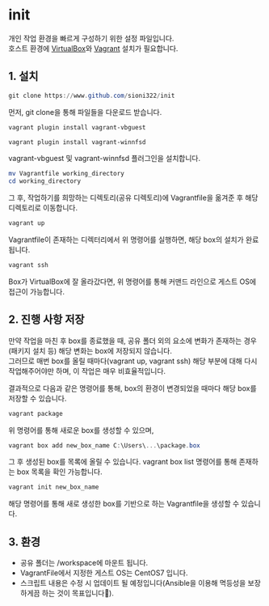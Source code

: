 # init
개인 작업 환경을 빠르게 구성하기 위한 설정 파일입니다.  
호스트 환경에 [VirtualBox](https://www.virtualbox.org/)와 [Vagrant](https://www.vagrantup.com/) 설치가 필요합니다.  

## 1. 설치
```powershell
git clone https://www.github.com/sioni322/init
```  
먼저, git clone을 통해 파일들을 다운로드 받습니다.  

```powershell
vagrant plugin install vagrant-vbguest
```  
```powershell
vagrant plugin install vagrant-winnfsd
```  
vagrant-vbguest 및 vagrant-winnfsd 플러그인을 설치합니다.  

```powershell
mv Vagrantfile working_directory
cd working_directory
```  
그 후, 작업하기를 희망하는 디렉토리(공유 디렉토리)에 Vagrantfile을 옮겨준 후 해당 디렉토리로 이동합니다.  

```powershell
vagrant up
```  
Vagrantfile이 존재하는 디렉터리에서 위 명령어를 실행하면, 해당 box의 설치가 완료됩니다.  

```powershell
vagrant ssh
```  
Box가 VirtualBox에 잘 올라갔다면, 위 명령어를 통해 커맨드 라인으로 게스트 OS에 접근이 가능합니다.  

## 2. 진행 사항 저장
만약 작업을 마친 후 box를 종료했을 때, 공유 폴더 외의 요소에 변화가 존재하는 경우(패키지 설치 등) 해당 변화는 box에 저장되지 않습니다.  
그러므로 매번 box를 올릴 때마다(vagrant up, vagrant ssh) 해당 부분에 대해 다시 작업해주어야만 하며, 이 작업은 매우 비효율적입니다.  

결과적으로 다음과 같은 명령어를 통해, box의 환경이 변경되었을 때마다 해당 box를 저장할 수 있습니다.  
```powershell
vagrant package
```  
위 명령어를 통해 새로운 box를 생성할 수 있으며,  

```powershell
vagrant box add new_box_name C:\Users\...\package.box
```  
그 후 생성된 box를 목록에 올릴 수 있습니다. vagrant box list 명령어를 통해 존재하는 box 목록을 확인 가능합니다.  

```powershell
vagrant init new_box_name
```
해당 명령어를 통해 새로 생성한 box를 기반으로 하는 Vagrantfile을 생성할 수 있습니다.  

## 3. 환경
* 공유 폴더는 /workspace에 마운트 됩니다.
* VagrantFile에서 지정한 게스트 OS는 CentOS7 입니다.
* 스크립트 내용은 수정 시 업데이트 될 예정입니다(Ansible을 이용해 멱등성을 보장하게끔 하는 것이 목표입니다🤗).
  

